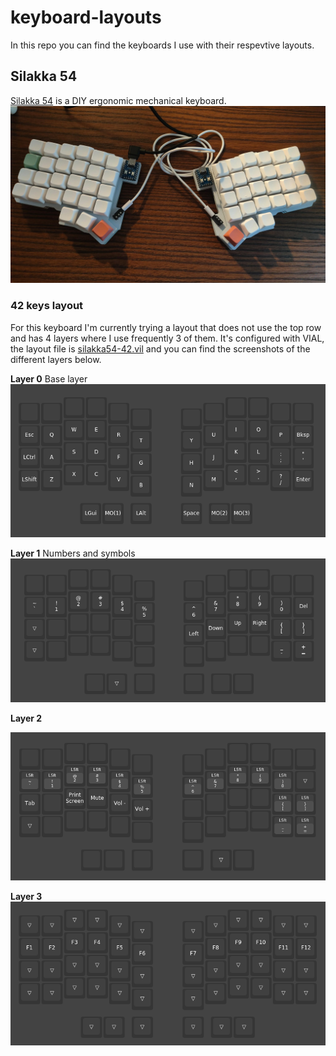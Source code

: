 # keyboard-layouts

In this repo you can find the keyboards I use with their respevtive layouts.

## Silakka 54
[Silakka 54](https://squalius-cephalus.github.io/silakka54/) is a DIY ergonomic mechanical keyboard.
![silakka54 img](img/silakka54.jpg)


### 42 keys layout
For this keyboard I'm currently trying a layout that does not use the top row and has 4 layers where I use frequently 3 of them. It's configured with VIAL, the layout file is [silakka54-42.vil](silakka54-42.vil) and you can find the screenshots of the different layers below.

**Layer 0**
Base layer
![layer0 silakka](img/silakka-42-layer0.png)

**Layer 1**
Numbers and symbols
![layer1 silakka](img/silakka-42-layer1.png)

**Layer 2**

![layer2 silakka](img/silakka-42-layer2.png)

**Layer 3**
![layer3 silakka](img/silakka-42-layer3.png)
